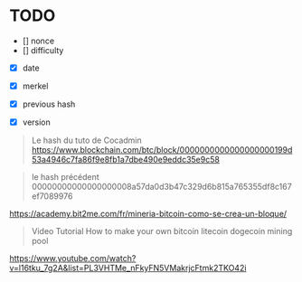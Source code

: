 # TODO

- [] nonce
- [] difficulty
- [x] date
- [x] merkel
- [x] previous hash
- [x] version



> Le hash du tuto de Cocadmin 
https://www.blockchain.com/btc/block/0000000000000000000199d53a4946c7fa86f9e8fb1a7dbe490e9eddc35e9c58

> le hash précédent
> 00000000000000000008a57da0d3b47c329d6b815a765355df8c167ef7089976

https://academy.bit2me.com/fr/mineria-bitcoin-como-se-crea-un-bloque/

> Video Tutorial How to make your own bitcoin litecoin dogecoin mining pool

https://www.youtube.com/watch?v=l16tku_7g2A&list=PL3VHTMe_nFkyFN5VMakrjcFtmk2TKO42i
